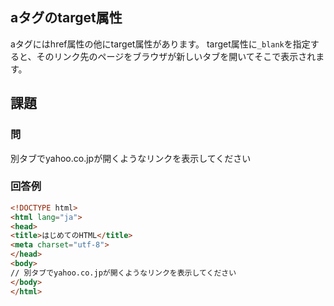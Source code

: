 ## aタグのtarget属性
aタグにはhref属性の他にtarget属性があります。
target属性に`_blank`を指定すると、そのリンク先のページをブラウザが新しいタブを開いてそこで表示されます。

## 課題

### 問
別タブでyahoo.co.jpが開くようなリンクを表示してください

### 回答例

```html
<!DOCTYPE html>
<html lang="ja">
<head>
<title>はじめてのHTML</title>
<meta charset="utf-8">
</head>
<body>
// 別タブでyahoo.co.jpが開くようなリンクを表示してください
</body>
</html>
```
